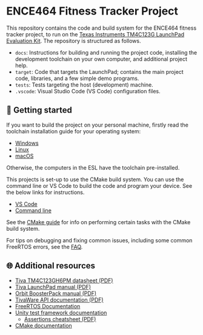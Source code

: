 # ENCE464 Fitness Tracker Project

This repository contains the code and build system for the ENCE464 fitness
tracker project, to run on the
[Texas Instruments TM4C123G LaunchPad Evaluation Kit](https://www.ti.com/tool/EK-TM4C123GXL).
The repository is structured as follows.

* `docs`: Instructions for building and running the project code, installing the
  development toolchain on your own computer, and additional project help.
* `target`: Code that targets the LaunchPad; contains the main project code,
  libraries, and a few simple demo programs.
* `tests`: Tests targeting the host (development) machine.
* `.vscode`: Visual Studio Code (VS Code) configuration files.

## 🚀 Getting started

If you want to build the project on your personal machine, firstly read the
toolchain installation guide for your operating system:

* [Windows](docs/toolchain.md#windows)
* [Linux](docs/toolchain.md#linux)
* [macOS](docs/toolchain.md#macos)

Otherwise, the computers in the ESL have the toolchain pre-installed.

This projects is set-up to use the CMake build system. You can use the command
line or VS Code to build the code and program your device. See the below links
for instructions.

* [VS Code](docs/vs-code.md)
* [Command line](docs/cli.md)

See the [CMake guide](docs/cmake.md) for info on performing certain tasks with
the CMake build system.

For tips on debugging and fixing common issues, including some common FreeRTOS
errors, see the [FAQ](docs/faq.md).

## 🌐 Additional resources

* [Tiva TM4C123GH6PM datasheet (PDF)](https://www.ti.com/lit/ds/symlink/tm4c123gh6pm.pdf)
* [Tiva LaunchPad manual (PDF)](https://www.ti.com/lit/ug/spmu296/spmu296.pdf)
* [Orbit BoosterPack manual (PDF)](https://digilent.com/reference/_media/orbit_boosterpack/orbit_boosterpack_rm.pdf)
* [TivaWare API documentation (PDF)](https://www.ti.com/lit/ug/spmu298e/spmu298e.pdf)
* [FreeRTOS Documentation](https://www.freertos.org/Documentation/RTOS_book.html)
* [Unity test framework documentation](https://github.com/ThrowTheSwitch/Unity/blob/master/docs/UnityGettingStartedGuide.md)
    - [Assertions cheatsheet (PDF)](https://github.com/ThrowTheSwitch/Unity/blob/master/docs/UnityAssertionsCheatSheetSuitableforPrintingandPossiblyFraming.pdf)
* [CMake documentation](https://cmake.org/cmake/help/latest/)
